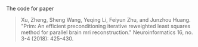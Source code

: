 The code for paper

> Xu, Zheng, Sheng Wang, Yeqing Li, Feiyun Zhu, and Junzhou Huang. "Prim: An efficient preconditioning iterative reweighted least squares method for parallel brain mri reconstruction." Neuroinformatics 16, no. 3-4 (2018): 425-430.
